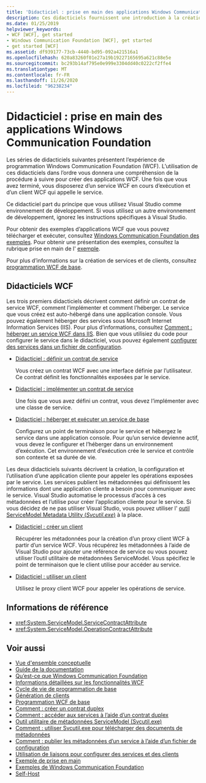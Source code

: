 ```yaml
---
title: 'Didacticiel : prise en main des applications Windows Communication Foundation'
description: Ces didacticiels fournissent une introduction à la création d’applications WCF.
ms.date: 01/25/2019
helpviewer_keywords:
- WCF [WCF], get started
- Windows Communication Foundation [WCF], get started
- get started [WCF]
ms.assetid: df939177-73cb-4440-bd95-092a421516a1
ms.openlocfilehash: 620a83260f01e27a19b19227165695a621c88e5e
ms.sourcegitcommit: bc293b14af795e0e999e3304dd40c0222cf2ffe4
ms.translationtype: MT
ms.contentlocale: fr-FR
ms.lasthandoff: 11/26/2020
ms.locfileid: "96238234"
---
```

# <a name="tutorial-get-started-with-windows-communication-foundation-applications"></a>Didacticiel : prise en main des applications Windows Communication Foundation

Les séries de didacticiels suivantes présentent l’expérience de programmation Windows Communication Foundation (WCF). L’utilisation de ces didacticiels dans l’ordre vous donnera une compréhension de la procédure à suivre pour créer des applications WCF. Une fois que vous avez terminé, vous disposerez d’un service WCF en cours d’exécution et d’un client WCF qui appelle le service.

Ce didacticiel part du principe que vous utilisez Visual Studio comme environnement de développement. Si vous utilisez un autre environnement de développement, ignorez les instructions spécifiques à Visual Studio.

Pour obtenir des exemples d’applications WCF que vous pouvez télécharger et exécuter, consultez [Windows Communication Foundation des exemples](samples/index.md). Pour obtenir une présentation des exemples, consultez la rubrique prise en main de l' [exemple](samples/getting-started-sample.md).

Pour plus d’informations sur la création de services et de clients, consultez [programmation WCF de base](basic-wcf-programming.md).

## <a name="wcf-tutorials"></a>Didacticiels WCF

Les trois premiers didacticiels décrivent comment définir un contrat de service WCF, comment l’implémenter et comment l’héberger. Le service que vous créez est auto-hébergé dans une application console. Vous pouvez également héberger des services sous Microsoft Internet Information Services (IIS). Pour plus d’informations, consultez [Comment : héberger un service WCF dans IIS](feature-details/how-to-host-a-wcf-service-in-iis.md). Bien que vous utilisiez du code pour configurer le service dans le didacticiel, vous pouvez également [configurer des services dans un fichier de configuration](configuring-services-using-configuration-files.md).

- [Didacticiel : définir un contrat de service](how-to-define-a-wcf-service-contract.md)

    Vous créez un contrat WCF avec une interface définie par l’utilisateur. Ce contrat définit les fonctionnalités exposées par le service.

- [Didacticiel : implémenter un contrat de service](how-to-implement-a-wcf-contract.md)

    Une fois que vous avez défini un contrat, vous devez l’implémenter avec une classe de service.

- [Didacticiel : héberger et exécuter un service de base](how-to-host-and-run-a-basic-wcf-service.md)

    Configurez un point de terminaison pour le service et hébergez le service dans une application console. Pour qu’un service devienne actif, vous devez le configurer et l’héberger dans un environnement d’exécution. Cet environnement d’exécution crée le service et contrôle son contexte et sa durée de vie.

Les deux didacticiels suivants décrivent la création, la configuration et l’utilisation d’une application cliente pour appeler les opérations exposées par le service. Les services publient les métadonnées qui définissent les informations dont une application cliente a besoin pour communiquer avec le service. Visual Studio automatise le processus d’accès à ces métadonnées et l’utilise pour créer l’application cliente pour le service. Si vous décidez de ne pas utiliser Visual Studio, vous pouvez utiliser l' [outil ServiceModel Metadata Utility (*Svcutil.exe*)](servicemodel-metadata-utility-tool-svcutil-exe.md) à la place.

- [Didacticiel : créer un client](how-to-create-a-wcf-client.md)

    Récupérer les métadonnées pour la création d’un proxy client WCF à partir d’un service WCF. Vous récupérez les métadonnées à l’aide de Visual Studio pour ajouter une référence de service ou vous pouvez utiliser l’outil utilitaire de métadonnées ServiceModel. Vous spécifiez le point de terminaison que le client utilise pour accéder au service.

- [Didacticiel : utiliser un client](how-to-use-a-wcf-client.md)

    Utilisez le proxy client WCF pour appeler les opérations de service.

## <a name="reference"></a>Informations de référence

- <xref:System.ServiceModel.ServiceContractAttribute>
- <xref:System.ServiceModel.OperationContractAttribute>

## <a name="see-also"></a>Voir aussi

- [Vue d'ensemble conceptuelle](conceptual-overview.md)
- [Guide de la documentation](guide-to-the-documentation.md)
- [Qu’est-ce que Windows Communication Foundation](whats-wcf.md)
- [Informations détaillées sur les fonctionnalités WCF](feature-details/index.md)
- [Cycle de vie de programmation de base](basic-programming-lifecycle.md)
- [Génération de clients](building-clients.md)
- [Programmation WCF de base](basic-wcf-programming.md)
- [Comment : créer un contrat duplex](feature-details/how-to-create-a-duplex-contract.md)
- [Comment : accéder aux services à l’aide d’un contrat duplex](feature-details/how-to-access-services-with-a-duplex-contract.md)
- [Outil utilitaire de métadonnées ServiceModel (Svcutil.exe)](servicemodel-metadata-utility-tool-svcutil-exe.md)
- [Comment : utiliser Svcutil.exe pour télécharger des documents de métadonnées](feature-details/how-to-use-svcutil-exe-to-download-metadata-documents.md)
- [Comment : publier les métadonnées d’un service à l’aide d’un fichier de configuration](feature-details/how-to-publish-metadata-for-a-service-using-a-configuration-file.md)
- [Utilisation de liaisons pour configurer des services et des clients](using-bindings-to-configure-services-and-clients.md)
- [Exemple de prise en main](samples/getting-started-sample.md)
- [Exemples de Windows Communication Foundation](samples/index.md)
- [Self-Host](samples/self-host.md)
